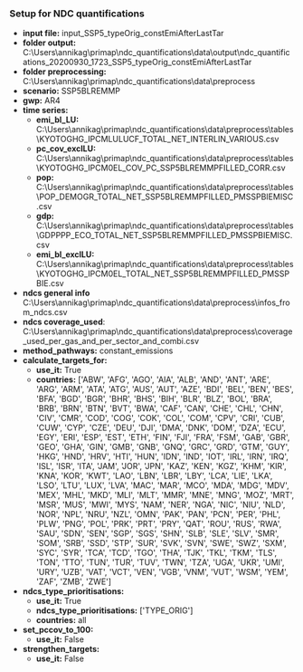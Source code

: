 ### Setup for NDC quantifications
- **input file:** input_SSP5_typeOrig_constEmiAfterLastTar
- **folder output:** C:\Users\annikag\primap\ndc_quantifications\data\output\ndc_quantifications_20200930_1723_SSP5_typeOrig_constEmiAfterLastTar
- **folder preprocessing:** C:\Users\annikag\primap\ndc_quantifications\data\preprocess
- **scenario:** SSP5BLREMMP
- **gwp:** AR4
- **time series:**
  - **emi_bl_LU:** C:\Users\annikag\primap\ndc_quantifications\data\preprocess\tables\KYOTOGHG_IPCMLULUCF_TOTAL_NET_INTERLIN_VARIOUS.csv
  - **pc_cov_exclLU:** C:\Users\annikag\primap\ndc_quantifications\data\preprocess\tables\KYOTOGHG_IPCM0EL_COV_PC_SSP5BLREMMPFILLED_CORR.csv
  - **pop:** C:\Users\annikag\primap\ndc_quantifications\data\preprocess\tables\POP_DEMOGR_TOTAL_NET_SSP5BLREMMPFILLED_PMSSPBIEMISC.csv
  - **gdp:** C:\Users\annikag\primap\ndc_quantifications\data\preprocess\tables\GDPPPP_ECO_TOTAL_NET_SSP5BLREMMPFILLED_PMSSPBIEMISC.csv
  - **emi_bl_exclLU:** C:\Users\annikag\primap\ndc_quantifications\data\preprocess\tables\KYOTOGHG_IPCM0EL_TOTAL_NET_SSP5BLREMMPFILLED_PMSSPBIE.csv
- **ndcs general info** C:\Users\annikag\primap\ndc_quantifications\data\preprocess\infos_from_ndcs.csv
- **ndcs coverage_used**: C:\Users\annikag\primap\ndc_quantifications\data\preprocess\coverage_used_per_gas_and_per_sector_and_combi.csv
- **method_pathways:** constant_emissions
- **calculate_targets_for:**
  - **use_it:** True
  - **countries:** ['ABW', 'AFG', 'AGO', 'AIA', 'ALB', 'AND', 'ANT', 'ARE', 'ARG', 'ARM', 'ATA', 'ATG', 'AUS', 'AUT', 'AZE', 'BDI', 'BEL', 'BEN', 'BES', 'BFA', 'BGD', 'BGR', 'BHR', 'BHS', 'BIH', 'BLR', 'BLZ', 'BOL', 'BRA', 'BRB', 'BRN', 'BTN', 'BVT', 'BWA', 'CAF', 'CAN', 'CHE', 'CHL', 'CHN', 'CIV', 'CMR', 'COD', 'COG', 'COK', 'COL', 'COM', 'CPV', 'CRI', 'CUB', 'CUW', 'CYP', 'CZE', 'DEU', 'DJI', 'DMA', 'DNK', 'DOM', 'DZA', 'ECU', 'EGY', 'ERI', 'ESP', 'EST', 'ETH', 'FIN', 'FJI', 'FRA', 'FSM', 'GAB', 'GBR', 'GEO', 'GHA', 'GIN', 'GMB', 'GNB', 'GNQ', 'GRC', 'GRD', 'GTM', 'GUY', 'HKG', 'HND', 'HRV', 'HTI', 'HUN', 'IDN', 'IND', 'IOT', 'IRL', 'IRN', 'IRQ', 'ISL', 'ISR', 'ITA', 'JAM', 'JOR', 'JPN', 'KAZ', 'KEN', 'KGZ', 'KHM', 'KIR', 'KNA', 'KOR', 'KWT', 'LAO', 'LBN', 'LBR', 'LBY', 'LCA', 'LIE', 'LKA', 'LSO', 'LTU', 'LUX', 'LVA', 'MAC', 'MAR', 'MCO', 'MDA', 'MDG', 'MDV', 'MEX', 'MHL', 'MKD', 'MLI', 'MLT', 'MMR', 'MNE', 'MNG', 'MOZ', 'MRT', 'MSR', 'MUS', 'MWI', 'MYS', 'NAM', 'NER', 'NGA', 'NIC', 'NIU', 'NLD', 'NOR', 'NPL', 'NRU', 'NZL', 'OMN', 'PAK', 'PAN', 'PCN', 'PER', 'PHL', 'PLW', 'PNG', 'POL', 'PRK', 'PRT', 'PRY', 'QAT', 'ROU', 'RUS', 'RWA', 'SAU', 'SDN', 'SEN', 'SGP', 'SGS', 'SHN', 'SLB', 'SLE', 'SLV', 'SMR', 'SOM', 'SRB', 'SSD', 'STP', 'SUR', 'SVK', 'SVN', 'SWE', 'SWZ', 'SXM', 'SYC', 'SYR', 'TCA', 'TCD', 'TGO', 'THA', 'TJK', 'TKL', 'TKM', 'TLS', 'TON', 'TTO', 'TUN', 'TUR', 'TUV', 'TWN', 'TZA', 'UGA', 'UKR', 'UMI', 'URY', 'UZB', 'VAT', 'VCT', 'VEN', 'VGB', 'VNM', 'VUT', 'WSM', 'YEM', 'ZAF', 'ZMB', 'ZWE']
- **ndcs_type_prioritisations:**
  - **use_it:** True
  - **ndcs_type_prioritisations:** ['TYPE_ORIG']
  - **countries:** all
- **set_pccov_to_100:**
  - **use_it:** False
- **strengthen_targets:**
  - **use_it:** False
